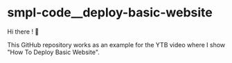 # smpl-code__deploy-basic-website

Hi there ! 👋


This GitHub repository works as an example for the YTB video where I show "How To Deploy Basic Website".

